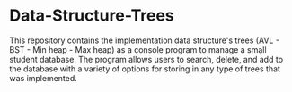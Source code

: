 # Data-Structure-Trees
This repository contains the implementation data structure's trees (AVL - BST - Min heap - Max heap) as a console program to manage a small student database. The program allows users to search, delete, and add to the database with a variety of options for storing in any type of trees that was implemented.
